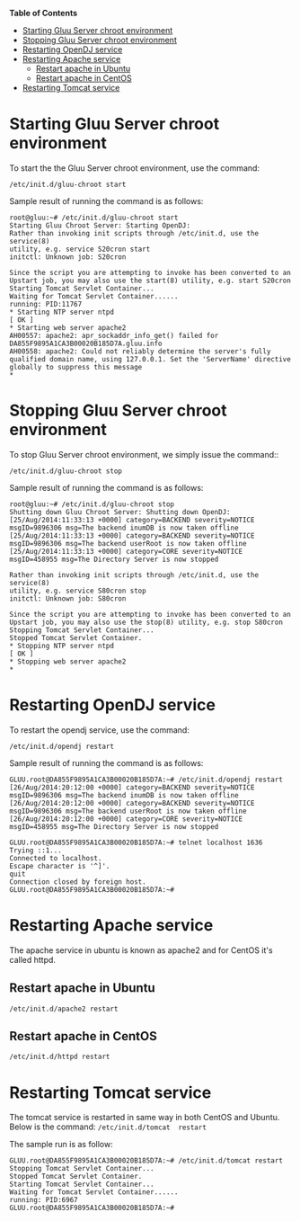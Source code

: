 **Table of Contents** 

- [Starting Gluu Server chroot environment](#starting-gluu-server-chroot-environment)
- [Stopping Gluu Server chroot environment](#stopping-gluu-server-chroot-environment)
- [Restarting OpenDJ service](#restarting-opendj-service)
- [Restarting Apache service](#restarting-apache-service)
	- [Restart apache in Ubuntu](#restart-apache-in-ubuntu)
	- [Restart apache in CentOS](#restart-apache-in-centos)
- [Restarting Tomcat service](#restarting-tomcat-service)

# Starting Gluu Server chroot environment

To start the the Gluu Server chroot environment, use the command:

`/etc/init.d/gluu-chroot start` 

Sample result of running the command is as follows:

	root@gluu:~# /etc/init.d/gluu-chroot start
	Starting Gluu Chroot Server: Starting OpenDJ: 
	Rather than invoking init scripts through /etc/init.d, use the service(8)
	utility, e.g. service S20cron start
	initctl: Unknown job: S20cron
	
	Since the script you are attempting to invoke has been converted to an
	Upstart job, you may also use the start(8) utility, e.g. start S20cron
	Starting Tomcat Servlet Container...
	Waiting for Tomcat Servlet Container......
	running: PID:11767
 	* Starting NTP server ntpd                                                                                                                                      [ OK ] 
 	* Starting web server apache2                                                                                                                                          AH00557: apache2: apr_sockaddr_info_get() failed for DA855F9895A1CA3B00020B185D7A.gluu.info
	AH00558: apache2: Could not reliably determine the server's fully qualified domain name, using 127.0.0.1. Set the 'ServerName' directive globally to suppress this message
 	* 


# Stopping Gluu Server chroot environment

To stop Gluu Server chroot environment, we simply issue the command::

`/etc/init.d/gluu-chroot stop`

Sample result of running the command is as follows:

	root@gluu:~# /etc/init.d/gluu-chroot stop
	Shutting down Gluu Chroot Server: Shutting down OpenDJ: [25/Aug/2014:11:33:13 +0000] category=BACKEND severity=NOTICE msgID=9896306 msg=The backend inumDB is now taken offline
	[25/Aug/2014:11:33:13 +0000] category=BACKEND severity=NOTICE msgID=9896306 msg=The backend userRoot is now taken offline
	[25/Aug/2014:11:33:13 +0000] category=CORE severity=NOTICE msgID=458955 msg=The Directory Server is now stopped
	
	Rather than invoking init scripts through /etc/init.d, use the service(8)
	utility, e.g. service S80cron stop
	initctl: Unknown job: S80cron
	
	Since the script you are attempting to invoke has been converted to an
	Upstart job, you may also use the stop(8) utility, e.g. stop S80cron
	Stopping Tomcat Servlet Container...
	Stopped Tomcat Servlet Container.
 	* Stopping NTP server ntpd                                                                                                                                      [ OK ] 
 	* Stopping web server apache2                                                                                                                                           * 
# Restarting OpenDJ service

To restart the opendj service, use the command:

`/etc/init.d/opendj restart` 

Sample result of running the command is as follows:

	GLUU.root@DA855F9895A1CA3B00020B185D7A:~# /etc/init.d/opendj restart
	[26/Aug/2014:20:12:00 +0000] category=BACKEND severity=NOTICE msgID=9896306 msg=The backend inumDB is now taken offline
	[26/Aug/2014:20:12:00 +0000] category=BACKEND severity=NOTICE msgID=9896306 msg=The backend userRoot is now taken offline
	[26/Aug/2014:20:12:00 +0000] category=CORE severity=NOTICE msgID=458955 msg=The Directory Server is now stopped
	
	GLUU.root@DA855F9895A1CA3B00020B185D7A:~# telnet localhost 1636
	Trying ::1...
	Connected to localhost.
	Escape character is '^]'.
	quit
	Connection closed by foreign host.
	GLUU.root@DA855F9895A1CA3B00020B185D7A:~# 
	


# Restarting Apache service 

The apache service in ubuntu is known as apache2 and for CentOS it's called httpd.

## Restart apache in Ubuntu

`/etc/init.d/apache2 restart`

## Restart apache in CentOS

`/etc/init.d/httpd restart`


# Restarting Tomcat service

The tomcat service is restarted in same way in both CentOS and Ubuntu.
Below is the command:
`/etc/init.d/tomcat  restart` 

The sample run is as follow:

	GLUU.root@DA855F9895A1CA3B00020B185D7A:~# /etc/init.d/tomcat restart
	Stopping Tomcat Servlet Container...
	Stopped Tomcat Servlet Container.
	Starting Tomcat Servlet Container...
	Waiting for Tomcat Servlet Container......
	running: PID:6967
	GLUU.root@DA855F9895A1CA3B00020B185D7A:~# 

